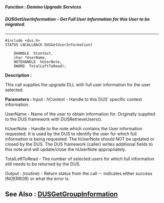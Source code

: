##### Function : Domino Upgrade Services
##### DUSGetUserInformation - Get Full User Information for this User to be migrated.
---
```
#include <dus.h>
STATUS LNCALLBACK DUSGetUserInformation(

	DHANDLE  hContext,
	char *UserName,
	NOTEHANDLE  hUserNote,
	DWORD  TotalLeftToRead);
```
**Description :**

This call supplies the upgrade DLL with full user information for the user 
selected.

**Parameters :**
Input :
hContext  -  Handle to this DUS' specific context information.

UserName  -  Name of the user to obtain information for.  Originally supplied to the DUS framework with DUSRetrieveUsers().

hUserNote  -  Handle to the note which contains the User information requested.  It is used by the DUS to identify the user for which full information is being requested.  The hUserNote should NOT be updated or closed by the DUS.  The DUS framework (caller) writes additional fields to this note and will update/close the hUserNote appropriately. 

TotalLeftToRead  -  The number of selected users for which full information still needs to be returned by the DUS.

Output :
(routine)  -  Return status from the call -- indicates either success (NOERROR) or what the error is.



**See Also :**
[DUSGetGroupInformation](/reference/Func/DUSGetGroupInformation)
---
